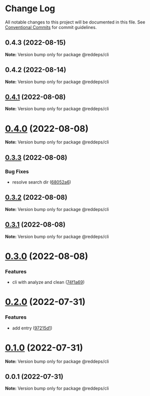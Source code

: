 # Change Log

All notable changes to this project will be documented in this file.
See [Conventional Commits](https://conventionalcommits.org) for commit guidelines.

## 0.4.3 (2022-08-15)

**Note:** Version bump only for package @reddeps/cli

## 0.4.2 (2022-08-14)

**Note:** Version bump only for package @reddeps/cli

## [0.4.1](https://github.com/vincenteof/reddeps/compare/v0.4.0...v0.4.1) (2022-08-08)

**Note:** Version bump only for package @reddeps/cli

# [0.4.0](https://github.com/vincenteof/reddeps/compare/v0.3.3...v0.4.0) (2022-08-08)

**Note:** Version bump only for package @reddeps/cli

## [0.3.3](https://github.com/vincenteof/reddeps/compare/v0.3.2...v0.3.3) (2022-08-08)

### Bug Fixes

* resolve search dir ([68052a6](https://github.com/vincenteof/reddeps/commit/68052a670ebf18d7d584c90f75bf1a678b41be1d))

## [0.3.2](https://github.com/vincenteof/reddeps/compare/v0.3.1...v0.3.2) (2022-08-08)

**Note:** Version bump only for package @reddeps/cli

## [0.3.1](https://github.com/vincenteof/reddeps/compare/v0.3.0...v0.3.1) (2022-08-08)

**Note:** Version bump only for package @reddeps/cli

# [0.3.0](https://github.com/vincenteof/reddeps/compare/v0.2.0...v0.3.0) (2022-08-08)

### Features

* cli with analyze and clean ([74f1a69](https://github.com/vincenteof/reddeps/commit/74f1a69938b35022b10c9956e9ca3d51c3f14007))

# [0.2.0](https://github.com/vincenteof/reddeps/compare/v0.1.0...v0.2.0) (2022-07-31)

### Features

* add entry ([97215d1](https://github.com/vincenteof/reddeps/commit/97215d13be5306f199543a070cddda080a1fb02e))

# [0.1.0](https://github.com/vincenteof/reddeps/compare/v0.0.1...v0.1.0) (2022-07-31)

**Note:** Version bump only for package @reddeps/cli

## 0.0.1 (2022-07-31)

**Note:** Version bump only for package @reddeps/cli
